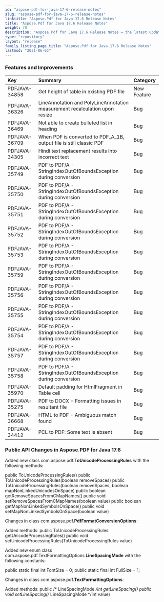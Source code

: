 ```yaml
---
id: "aspose-pdf-for-java-17-6-release-notes"
slug: "aspose-pdf-for-java-17-6-release-notes"
linktitle: "Aspose.Pdf for Java 17.6 Release Notes"
title: "Aspose.Pdf for Java 17.6 Release Notes"
weight: 70
description: "Aspose.Pdf for Java 17.6 Release Notes – the latest updates and fixes."
type: "repository"
layout: "release"
family_listing_page_title: "Aspose.Pdf for Java 17.6 Release Notes"
lastmod: "2021-06-05"
---
```


### **Features and Improvements**

|**Key**|**Summary**|**Category**|
| :- | :- | :- |
|PDFJAVA-34858|Get height of table in existing PDF file|New Feature|
|PDFJAVA-36326|LineAnnotation and PolyLineAnnotation measurement recalculation upon resize|Bug|
|PDFJAVA-36469|Not able to create bulleted list in heading|Bug|
|PDFJAVA-36709|When PDF is converted to PDF_A_1B, output file is still classic PDF|Bug|
|PDFJAVA-34305|Hindi text replacement results into incorrect text|Bug|
|PDFJAVA-35749|PDF to PDF/A - StringIndexOutOfBoundsException during conversion|Bug|
|PDFJAVA-35750|PDF to PDF/A - StringIndexOutOfBoundsException during conversion|Bug|
|PDFJAVA-35751|PDF to PDF/A - StringIndexOutOfBoundsException during conversion|Bug|
|PDFJAVA-35752|PDF to PDF/A - StringIndexOutOfBoundsException during conversion|Bug|
|PDFJAVA-35753|PDF to PDF/A - StringIndexOutOfBoundsException during conversion|Bug|
|PDFJAVA-35759|PDF to PDF/A - StringIndexOutOfBoundsException during conversion|Bug|
|PDFJAVA-35756|PDF to PDF/A - StringIndexOutOfBoundsException during conversion|Bug|
|PDFJAVA-35755|PDF to PDF/A - StringIndexOutOfBoundsException during conversion|Bug|
|PDFJAVA-35754|PDF to PDF/A - StringIndexOutOfBoundsException during conversion|Bug|
|PDFJAVA-35757|PDF to PDF/A - StringIndexOutOfBoundsException during conversion|Bug|
|PDFJAVA-35758|PDF to PDF/A - StringIndexOutOfBoundsException during conversion|Bug|
|PDFJAVA-35970|Default padding for HtmlFragment in Table cell|Bug|
|PDFJAVA-35275|PDF to DOCX - Formatting issues in resultant file|Bug|
|PDFJAVA-36668|HTML to PDF - Ambiguous match found|Bug|
|PDFJAVA-34412|PCL to PDF: Some text is absent|Bug|
### **Public API Changes in Aspose.PDF for Java 17.6**


Added new class com.aspose.pdf.**ToUnicodeProcessingRules** with the following methods:

public ToUnicodeProcessingRules()
public ToUnicodeProcessingRules(boolean removeSpaces)
public ToUnicodeProcessingRules(boolean removeSpaces, boolean mapNonLinkedUnicodesOnSpace)
public boolean getRemoveSpacesFromCMapNames()
public void setRemoveSpacesFromCMapNames(boolean value)
public boolean getMapNonLinkedSymbolsOnSpace()
public void setMapNonLinkedSymbolsOnSpace(boolean value)

Changes in class com.aspose.pdf.**PdfFormatConversionOptions**:

Added methods:
public ToUnicodeProcessingRules getUnicodeProcessingRules()
public void setUnicodeProcessingRules(ToUnicodeProcessingRules value)

Added new enum class com.aspose.pdf.TextFormattingOptions.**LineSpacingMode** with the following constants:

public static final int FontSize = 0;
public static final int FullSize = 1;

Changes in class com.aspose.pdf.**TextFormattingOptions**:

Added methods:
public /* LineSpacingMode */int getLineSpacing()
public void setLineSpacing(/* LineSpacingMode */int value)
